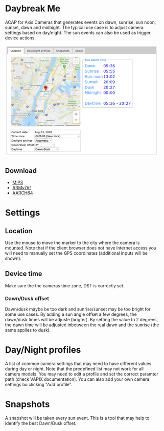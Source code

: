 # Daybreak Me
ACAP for Axis Cameras that generates  events on dawn, sunrise, sun noon, sunset, dawn and midnight. The typical use case is to adjust camera settings based on day/night.  The sun events can also be used as trigger device actions.

![home](pictures/home.png)

## Download
- [MIPS](https://github.com/pandosme/acaps/raw/master/daybreakme/files/Daybreak_Me_2_4_0_mipsisa32r2el.eap)
- [ARMv7hf](https://github.com/pandosme/acaps/raw/master/daybreakme/files/Daybreak_Me_2_4_0_armv7hf.eap)
- [AARCH64](https://github.com/pandosme/acaps/raw/master/daybreakme/files/Daybreak_Me_2_4_0_aarch64.eap)


# Settings

## Location
Use the mouse to move the marker to the city where the camera is mounted.  Note that if the client browser does not have Internet access you will need to manually set the GPS coordinates (additional inputs will be shown).

## Device time
Make sure the the cameras time zone, DST is correctly set.

### Dawn/Dusk offset
Dawn/dusk maybe be too dark and sunrise/sunset may be too bright for some use cases.  By adding a sun angle offset a few degrees, the dawn/dusk times will be adjuste (brigter).  By setting the value to 2 degrees, the dawn time will be adjusted inbetween the real dawn and the sunrise (the same applies to dusk).

# Day/Night profiles
A list of common camera settings that may need to have different values during day or night.  Note that the predefined list may not work for all camera models.  You may need to edit a profile and set the correct paramter path (check VAPIX documentation).  You can also add your own camera settings bu clicking "Add profile".

# Snapshots
A snapshot will be taken every sun event.  This is a tool that may help to identify the best Dawn/Dusk offset.
